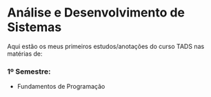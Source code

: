 # Análise e Desenvolvimento de Sistemas
 
Aqui estão os meus primeiros estudos/anotações do curso TADS nas matérias de:

### 1º Semestre:
* Fundamentos de Programação
